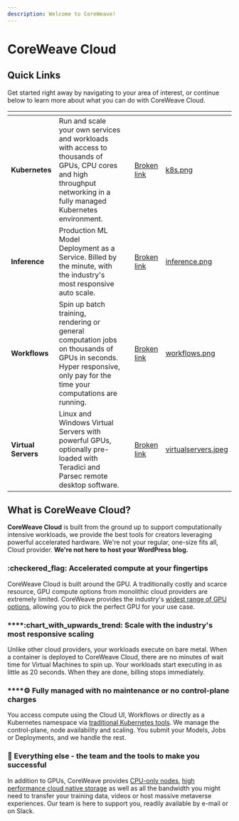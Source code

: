 ```yaml
---
description: Welcome to CoreWeave!
---
```


# CoreWeave Cloud

## Quick Links

Get started right away by navigating to your area of interest, or continue below to learn more about what you can do with CoreWeave Cloud.

<table data-card-size="large" data-view="cards"><thead><tr><th></th><th></th><th></th><th data-hidden data-card-target data-type="content-ref"></th><th data-hidden data-card-cover data-type="files"></th></tr></thead><tbody><tr><td><strong>Kubernetes</strong></td><td>Run and scale your own services and workloads with access to thousands of GPUs, CPU cores and high throughput networking in a fully managed Kubernetes environment.</td><td></td><td><a href="broken-reference">Broken link</a></td><td><a href=".gitbook/assets/k8s.png">k8s.png</a></td></tr><tr><td><strong>Inference</strong></td><td>Production ML Model Deployment as a Service. Billed by the minute, with the industry's most responsive auto scale.</td><td></td><td><a href="broken-reference">Broken link</a></td><td><a href=".gitbook/assets/inference.png">inference.png</a></td></tr><tr><td><strong>Workflows</strong></td><td>Spin up batch training, rendering or general computation jobs on thousands of GPUs in seconds. Hyper responsive, only pay for the time your computations are running.</td><td></td><td><a href="broken-reference">Broken link</a></td><td><a href=".gitbook/assets/workflows.png">workflows.png</a></td></tr><tr><td><strong>Virtual Servers</strong></td><td>Linux and Windows Virtual Servers with powerful GPUs, optionally pre-loaded with Teradici and Parsec remote desktop software.</td><td></td><td><a href="broken-reference">Broken link</a></td><td><a href=".gitbook/assets/virtualservers.jpeg">virtualservers.jpeg</a></td></tr></tbody></table>

## What is CoreWeave Cloud?

**CoreWeave Cloud** is built from the ground up to support computationally intensive workloads, we provide the best tools for creators leveraging powerful accelerated hardware. We're not your regular, one-size fits all, Cloud provider. **We're not here to host your WordPress blog.**

### :checkered\_flag: Accelerated compute at your fingertips

CoreWeave Cloud is built around the GPU. A traditionally costly and scarce resource, GPU compute options from monolithic cloud providers are extremely limited. CoreWeave provides the industry's [widest range of GPU options](https://www.coreweave.com/pricing), allowing you to pick the perfect GPU for your use case.

### ****:chart\_with\_upwards\_trend: **Scale with the industry's most responsive scaling**

Unlike other cloud providers, your workloads execute on bare metal. When a container is deployed to CoreWeave Cloud, there are no minutes of wait time for Virtual Machines to spin up. Your workloads start executing in as little as 20 seconds. When they are done, billing stops immediately.

### ****:gear: **Fully managed with no maintenance or no control-plane charges**

You access compute using the Cloud UI, Workflows or directly as a Kubernetes namespace via [traditional Kubernetes tools](../coreweave-kubernetes/getting-started.md#install-kubernetes-command-line-tools). We manage the control-plane, node availability and scaling. You submit your Models, Jobs or Deployments, and we handle the rest.

### :tada: Everything else - the team and the tools to make you successful

In addition to GPUs, CoreWeave provides [CPU-only nodes](../coreweave-kubernetes/node-types.md#cpu-availability), [high performance cloud native storage](storage/storage.md) as well as all the bandwidth you might need to transfer your training data, videos or host massive metaverse experiences. Our team is here to support you, readily available by e-mail or on Slack.
